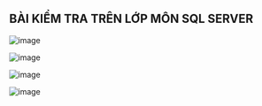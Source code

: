 ## BÀI KIỂM TRA TRÊN LỚP MÔN SQL SERVER 

![image](https://github.com/user-attachments/assets/cb42d00f-9536-4a4b-8851-42577339d66a)

![image](https://github.com/user-attachments/assets/0e5a02e7-5004-4f3c-987a-15650b399a91)

![image](https://github.com/user-attachments/assets/57660494-7592-4425-a9d1-32cd19d16548)

![image](https://github.com/user-attachments/assets/08f53790-75b8-44f6-a882-024c529c8d4e)

